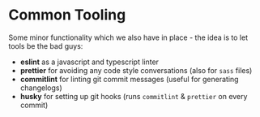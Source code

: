 # Common Tooling

Some minor functionality which we also have in place - the idea is to let tools be the bad guys:

- **eslint** as a javascript and typescript linter
- **prettier** for avoiding any code style conversations (also for `sass` files)
- **commitlint** for linting git commit messages (useful for generating changelogs)
- **husky** for setting up git hooks (runs `commitlint` & `prettier` on every commit)
